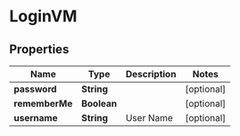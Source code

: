 
# LoginVM

## Properties
Name | Type | Description | Notes
------------ | ------------- | ------------- | -------------
**password** | **String** |  |  [optional]
**rememberMe** | **Boolean** |  |  [optional]
**username** | **String** | User Name |  [optional]



